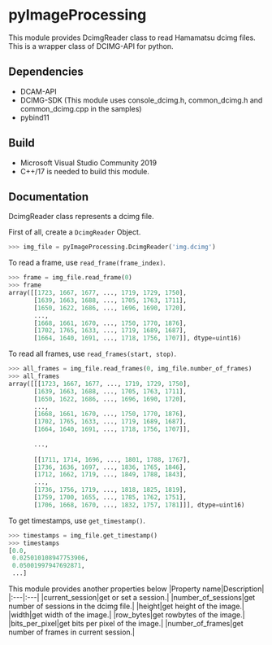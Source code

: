 # pyImageProcessing
This module provides DcimgReader class to read Hamamatsu dcimg files. This is a wrapper class of DCIMG-API for python.

## Dependencies
- DCAM-API
- DCIMG-SDK (This module uses console_dcimg.h, common_dcimg.h and common_dcimg.cpp in the samples)
- pybind11

## Build
- Microsoft Visual Studio Community 2019
- C++/17 is needed to build this module.

## Documentation
DcimgReader class represents a dcimg file.

First of all, create a `DcimgReader` Object.
```python
>>> img_file = pyImageProcessing.DcimgReader('img.dcimg')
```

To read a frame, use `read_frame(frame_index)`.
```python
>>> frame = img_file.read_frame(0)
>>> frame
array([[1723, 1667, 1677, ..., 1719, 1729, 1750],
       [1639, 1663, 1688, ..., 1705, 1763, 1711],
       [1650, 1622, 1686, ..., 1696, 1690, 1720],
       ...,
       [1668, 1661, 1670, ..., 1750, 1770, 1876],
       [1702, 1765, 1633, ..., 1719, 1689, 1687],
       [1664, 1640, 1691, ..., 1718, 1756, 1707]], dtype=uint16)
 ```
 
 To read all frames, use `read_frames(start, stop)`.
 ```python
 >>> all_frames = img_file.read_frames(0, img_file.number_of_frames)
 >>> all_frames
 array([[[1723, 1667, 1677, ..., 1719, 1729, 1750],
        [1639, 1663, 1688, ..., 1705, 1763, 1711],
        [1650, 1622, 1686, ..., 1696, 1690, 1720],
        ...,
        [1668, 1661, 1670, ..., 1750, 1770, 1876],
        [1702, 1765, 1633, ..., 1719, 1689, 1687],
        [1664, 1640, 1691, ..., 1718, 1756, 1707]],
        
        ...,
        
        [[1711, 1714, 1696, ..., 1801, 1788, 1767],
        [1736, 1636, 1697, ..., 1836, 1765, 1846],
        [1712, 1662, 1719, ..., 1849, 1788, 1843],
        ...,
        [1736, 1756, 1719, ..., 1818, 1825, 1819],
        [1759, 1700, 1655, ..., 1785, 1762, 1751],
        [1706, 1668, 1670, ..., 1832, 1757, 1781]]], dtype=uint16)
```

To get timestamps, use `get_timestamp()`.
```python
>>> timestamps = img_file.get_timestamp()
>>> timestamps
[0.0,
 0.025010108947753906,
 0.05001997947692871,
 ...]
 ```

This module provides another properties below
|Property name|Description|
|:---|:---|
|current_session|get or set a session.|
|number_of_sessions|get number of sessions in the dcimg file.|
|height|get height of the image.|
|width|get width of the image.|
|row_bytes|get rowbytes of the image.|
|bits_per_pixel|get bits per pixel of the image.|
|number_of_frames|get number of frames in current session.|
